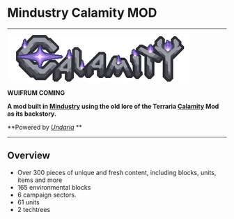 # Mindustry Calamity MOD

---

![Logo](github-pictures/logo.png)

**WUIFRUM COMING**

**A mod built in [Mindustry](https://github.com/Anuken/Mindustry) using the old lore of the Terraria [Calamity](https://github.com/CalamityTeam/CalamityModPublic) Mod as its backstory.**

**Powered by *[Undaria](https://github.com/Undaria)* **

---

## Overview
</div>

- Over 300 pieces of unique and fresh content, including blocks, units, items and more
- 165 environmental blocks
- 6 campaign sectors. 
- 61 units
- 2 techtrees
<br>
<br>

<div align = center>
